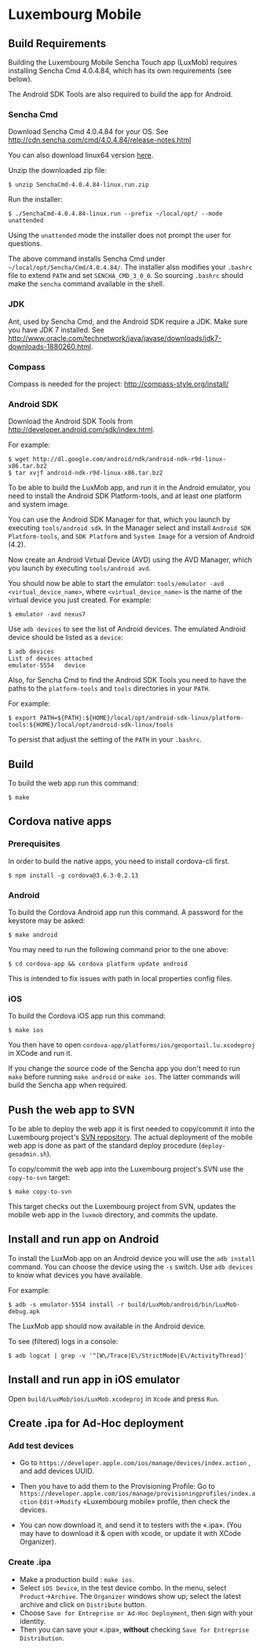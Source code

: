 # Luxembourg Mobile

## Build Requirements

Building the Luxembourg Mobile Sencha Touch app (LuxMob) requires installing
Sencha Cmd 4.0.4.84, which has its own requirements (see below).

The Android SDK Tools are also required to build the app for Android.

### Sencha Cmd

Download Sencha Cmd 4.0.4.84 for your OS. See http://cdn.sencha.com/cmd/4.0.4.84/release-notes.html

You can also download linux64 version [here](https://dev.camptocamp.com/files/lux/SenchaCmd-4.0.4.84-linux-x64.run.zip).

Unzip the downloaded zip file:

    $ unzip SenchaCmd-4.0.4.84-linux.run.zip

Run the installer:

    $ ./SenchaCmd-4.0.4.84-linux.run --prefix ~/local/opt/ --mode unattended

Using the `unattended` mode the installer does not prompt the user for
questions.

The above command installs Sencha Cmd under
`~/local/opt/Sencha/Cmd/4.0.4.84/`.  The installer also modifies your
`.bashrc` file to extend `PATH` and set `SENCHA_CMD_3_0_0`. So sourcing
`.bashrc` should make the `sencha` command available in the shell.

### JDK

Ant, used by Sencha Cmd, and the Android SDK require a JDK. Make sure you have
JDK 7 installed. See
http://www.oracle.com/technetwork/java/javase/downloads/jdk7-downloads-1880260.html.

### Compass

Compass is needed for the project: http://compass-style.org/install/

### Android SDK

Download the Android SDK Tools from
http://developer.android.com/sdk/index.html.

For example:

    $ wget http://dl.google.com/android/ndk/android-ndk-r9d-linux-x86.tar.bz2
    $ tar xvjf android-ndk-r9d-linux-x86.tar.bz2

To be able to build the LuxMob app, and run it in the Android emulator, you
need to install the Android SDK Platform-tools, and at least one platform and
system image.

You can use the Android SDK Manager for that, which you launch by
executing `tools/android sdk`. In the Manager select and install `Android SDK
Platform-tools`, and `SDK Platform` and `System Image` for a version of Android
(4.2).

Now create an Android Virtual Device (AVD) using the AVD Manager, which
you launch by executing `tools/android avd`.

You should now be able to start the emulator: `tools/emulator -avd
<virtual_device_name>`, where `<virtual_device_name>` is the name of the
virtual device you just created. For example:

    $ emulator -avd nexus7

Use `adb devices` to see the list of Android devices. The emulated
Android device should be listed as a `device`:

    $ adb devices
    List of devices attached
    emulator-5554   device

Also, for Sencha Cmd to find the Android SDK Tools you need to have the paths
to the `platform-tools` and `tools` directories in your `PATH`.

For example:

    $ export PATH=${PATH}:${HOME}/local/opt/android-sdk-linux/platform-tools:${HOME}/local/opt/android-sdk-linux/tools

To persist that adjust the setting of the `PATH` in your `.bashrc`.

## Build

To build the web app run this command:

    $ make


## Cordova native apps

### Prerequisites

In order to build the native apps, you need to install cordova-cli first.

    $ npm install -g cordova@3.6.3-0.2.13

### Android

To build the Cordova Android app run this command. A password for the keystore
may be asked:

    $ make android

You may need to run the following command prior to the one above:

    $ cd cordova-app && cordova platform update android

This is intended to fix issues with path in local properties config files.

### iOS

To build the Cordova iOS app run this command:

    $ make ios

You then have to open `cordova-app/platforms/ios/geoportail.lu.xcodeproj` in
XCode and run it.

If you change the source code of the Sencha app you don't need to run `make`
before running `make android` or `make ios`. The latter commands will build the
Sencha app when required.

## Push the web app to SVN

To be able to deploy the web app it is first needed to copy/commit it into the
Luxembourg project's [SVN
repository](https://project.camptocamp.com/svn/geoportail_luxembourg/trunk/geoadmin/).
The actual deployment of the mobile web app is done as part of the standard
deploy procedure (`deploy-geoadmin.sh`).

To copy/commit the web app into the Luxembourg project's SVN use the
`copy-to-svn` target:

    $ make copy-to-svn

This target checks out the Luxembourg project from SVN, updates the mobile web
app in the `luxmob` directory, and commits the update.

## Install and run app on Android

To install the LuxMob app on an Android device you will use the `adb install`
command. You can choose the device using the `-s` switch. Use `adb devices` to
know what devices you have available.

For example:

    $ adb -s emulator-5554 install -r build/LuxMob/android/bin/LuxMob-debug.apk

The LuxMob app should now available in the Android device.

To see (filtered) logs in a console:

    $ adb logcat | grep -v '^[W\/Trace|E\/StrictMode|E\/ActivityThread]'

## Install and run app in iOS emulator

Open `build/LuxMob/ios/LuxMob.xcodeproj` in `Xcode` and press `Run`.

## Create .ipa for Ad-Hoc deployment

### Add test devices

 - Go to `https://developer.apple.com/ios/manage/devices/index.action` , and add
devices UUID.

 - Then you have to add them to the Provisioning Profile: Go to `https://developer.apple.com/ios/manage/provisioningprofiles/index.action`
`Edit`->`Modify` «Luxembourg mobile» profile, then check the devices.

 - You can now download it, and send it to testers with the «.ipa».
(You may have to download it & open with xcode, or update it with XCode
Organizer).

### Create .ipa

 - Make a production build : `make ios`.
 - Select `iOS Device`, in the test device combo. In the menu, select
   `Product`->`Archive`. The `Organizer` windows show up; select the latest archive
   and click on `Distribute` button.
 - Choose `Save for Entreprise or Ad-Hoc Deployment`, then sign with your
   identity.
 - Then you can save your «.ipa», **without** checking `Save for Entreprise
   Distribution`.
